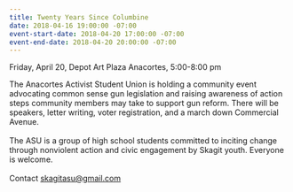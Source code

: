 ```yaml
---
title: Twenty Years Since Columbine
date: 2018-04-16 19:00:00 -07:00
event-start-date: 2018-04-20 17:00:00 -07:00
event-end-date: 2018-04-20 20:00:00 -07:00
---
```


Friday, April 20, Depot Art Plaza Anacortes, 5:00-8:00 pm

The Anacortes Activist Student Union is holding a community event advocating common sense gun legislation and raising awareness of action steps community members may take to support gun reform. There will be speakers, letter writing, voter registration, and a march down Commercial Avenue.\
 \
The ASU is a group of high school students committed to inciting change through nonviolent action and civic engagement by Skagit youth. Everyone is welcome.\
 \
Contact [skagitasu@gmail.com](mailto:skagitasu@gmail.com)